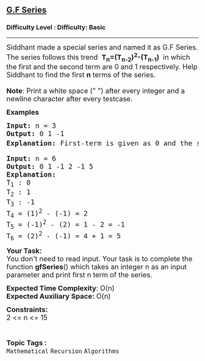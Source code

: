<h2><a href="https://www.geeksforgeeks.org/problems/gf-series3535/1?page=1&category=Recursion&difficulty=Basic&sortBy=submissions">G.F Series</a></h2><h3>Difficulty Level : Difficulty: Basic</h3><hr><div class="problems_problem_content__Xm_eO"><p><span style="font-size: 18px;">Siddhant made a special series and named it as G.F Series. The series follows this trend &nbsp;<strong>T<sub>n</sub>=(T<sub>n-2</sub>)<sup>2</sup>-(T<sub>n-1</sub>)</strong> &nbsp;in which the first and the second term are 0 and 1 respectively. Help Siddhant to find the first <strong>n</strong> terms of the series.<br><br><strong>Note</strong>: Print a white space (" ") after every integer and a newline character after every testcase. <br></span></p>
<p><strong><span style="font-size: 18px;">Examples</span></strong></p>
<pre><strong><span style="font-size: 18px;">Input: </span></strong><span style="font-size: 18px;">n = 3</span>
<strong><span style="font-size: 18px;">Output: </span></strong><span style="font-size: 18px;">0 1 -1</span>
<strong><span style="font-size: 18px;">Explanation: </span></strong><span style="font-size: 18px;">First-term is given as 0 and the second term is 1. So the T<sub>3</sub> = (T<sub>3-2</sub>)<sup>2</sup> - (T<sub>3-1</sub>) = T<sub>1</sub><sup>2</sup> - T<sub>2</sub> = 0<sup>2</sup> - 1 = -1</span></pre>
<pre><strong><span style="font-size: 18px;">Input: </span></strong><span style="font-size: 18px;">n = 6</span>
<strong><span style="font-size: 18px;">Output: </span></strong><span style="font-size: 18px;">0 1 -1 2 -1 5</span>
<strong><span style="font-size: 18px;">Explanation:
</span></strong><span style="font-size: 18px;">T<sub>1</sub> : 0
T<sub>2</sub> : 1
T<sub>3</sub> : -1
T<sub>4</sub> = (1)<sup>2</sup> - (-1) = 2
T<sub>5</sub> = (-1)<sup>2</sup> - (2) = 1 - 2 = -1
T<sub>6</sub> = (2)<sup>2</sup> - (-1) = 4 + 1 = 5 </span></pre>
<p><span style="font-size: 18px;"><strong>Your Task:&nbsp;&nbsp;</strong></span><br><span style="font-size: 18px;">You don't need to read input. Your task is to complete the function&nbsp;<strong>gfSeries</strong>() which takes an integer n as an input parameter and print first n term of the series.</span></p>
<p><span style="font-size: 18px;"><strong>Expected Time Complexity</strong>: O(n)<br><strong>Expected Auxiliary Space:</strong> O(n)</span></p>
<p><span style="font-size: 18px;"><strong>Constraints:</strong><br>2 &lt;= n &lt;= 15</span></p></div><br><p><span style=font-size:18px><strong>Topic Tags : </strong><br><code>Mathematical</code>&nbsp;<code>Recursion</code>&nbsp;<code>Algorithms</code>&nbsp;
